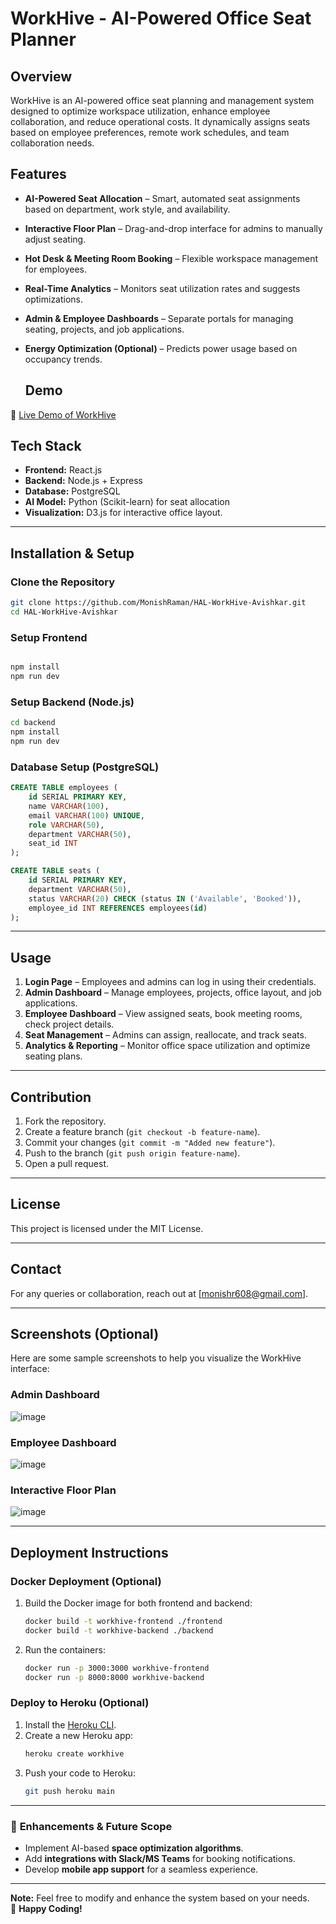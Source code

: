 # WorkHive - AI-Powered Office Seat Planner

## Overview
WorkHive is an AI-powered office seat planning and management system designed to optimize workspace utilization, enhance employee collaboration, and reduce operational costs. It dynamically assigns seats based on employee preferences, remote work schedules, and team collaboration needs.

## Features
- **AI-Powered Seat Allocation** – Smart, automated seat assignments based on department, work style, and availability.
- **Interactive Floor Plan** – Drag-and-drop interface for admins to manually adjust seating.
- **Hot Desk & Meeting Room Booking** – Flexible workspace management for employees.
- **Real-Time Analytics** – Monitors seat utilization rates and suggests optimizations.
- **Admin & Employee Dashboards** – Separate portals for managing seating, projects, and job applications.
- **Energy Optimization (Optional)** – Predicts power usage based on occupancy trends.

  ## Demo  
🔗 [Live Demo of WorkHive](https://workhiveapplication.netlify.app/)   


## Tech Stack
- **Frontend:** React.js 
- **Backend:** Node.js + Express 
- **Database:** PostgreSQL 
- **AI Model:** Python (Scikit-learn) for seat allocation
- **Visualization:** D3.js for interactive office layout.

---

## Installation & Setup

### Clone the Repository
```sh
git clone https://github.com/MonishRaman/HAL-WorkHive-Avishkar.git
cd HAL-WorkHive-Avishkar
```

### Setup Frontend
```sh

npm install
npm run dev
```

### Setup Backend (Node.js)
```sh
cd backend
npm install
npm run dev
```



### Database Setup (PostgreSQL)
```sql
CREATE TABLE employees (
    id SERIAL PRIMARY KEY,
    name VARCHAR(100),
    email VARCHAR(100) UNIQUE,
    role VARCHAR(50),
    department VARCHAR(50),
    seat_id INT
);

CREATE TABLE seats (
    id SERIAL PRIMARY KEY,
    department VARCHAR(50),
    status VARCHAR(20) CHECK (status IN ('Available', 'Booked')),
    employee_id INT REFERENCES employees(id)
);
```

---

## Usage
1. **Login Page** – Employees and admins can log in using their credentials.
2. **Admin Dashboard** – Manage employees, projects, office layout, and job applications.
3. **Employee Dashboard** – View assigned seats, book meeting rooms, check project details.
4. **Seat Management** – Admins can assign, reallocate, and track seats.
5. **Analytics & Reporting** – Monitor office space utilization and optimize seating plans.

---

## Contribution
1. Fork the repository.
2. Create a feature branch (`git checkout -b feature-name`).
3. Commit your changes (`git commit -m "Added new feature"`).
4. Push to the branch (`git push origin feature-name`).
5. Open a pull request.

---

## License
This project is licensed under the MIT License.

---

## Contact
For any queries or collaboration, reach out at [monishr608@gmail.com].

---

## Screenshots (Optional)
Here are some sample screenshots to help you visualize the WorkHive interface:

### Admin Dashboard
![image](https://github.com/user-attachments/assets/53543601-66a8-4f4e-a7ee-a598449ca9f9)

### Employee Dashboard
![image](https://github.com/user-attachments/assets/8bd1f2b3-ddbb-43d9-8d71-fefacf1e3504)


### Interactive Floor Plan
![image](https://github.com/user-attachments/assets/3d383cc2-7eae-4549-8768-0f03e772ad82)


---

## Deployment Instructions

### Docker Deployment (Optional)
1. Build the Docker image for both frontend and backend:
    ```sh
    docker build -t workhive-frontend ./frontend
    docker build -t workhive-backend ./backend
    ```
2. Run the containers:
    ```sh
    docker run -p 3000:3000 workhive-frontend
    docker run -p 8000:8000 workhive-backend
    ```

### Deploy to Heroku (Optional)
1. Install the [Heroku CLI](https://devcenter.heroku.com/articles/heroku-cli).
2. Create a new Heroku app:
    ```sh
    heroku create workhive
    ```
3. Push your code to Heroku:
    ```sh
    git push heroku main
    ```

---

### 🚀 **Enhancements & Future Scope**
- Implement AI-based **space optimization algorithms**.
- Add **integrations with Slack/MS Teams** for booking notifications.
- Develop **mobile app support** for a seamless experience.

---

**Note:** Feel free to modify and enhance the system based on your needs.  
🚀 **Happy Coding!**
